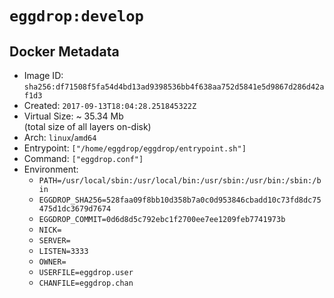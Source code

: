 # `eggdrop:develop`

## Docker Metadata

- Image ID: `sha256:df71508f5fa54d4bd13ad9398536bb4f638aa752d5841e5d9867d286d42af1d3`
- Created: `2017-09-13T18:04:28.251845322Z`
- Virtual Size: ~ 35.34 Mb  
  (total size of all layers on-disk)
- Arch: `linux`/`amd64`
- Entrypoint: `["/home/eggdrop/eggdrop/entrypoint.sh"]`
- Command: `["eggdrop.conf"]`
- Environment:
  - `PATH=/usr/local/sbin:/usr/local/bin:/usr/sbin:/usr/bin:/sbin:/bin`
  - `EGGDROP_SHA256=528faa09f8bb10d358b7a0c0d953846cbadd10c73fd8dc75475d1dc3679d7674`
  - `EGGDROP_COMMIT=0d6d8d5c792ebc1f2700ee7ee1209feb7741973b`
  - `NICK=`
  - `SERVER=`
  - `LISTEN=3333`
  - `OWNER=`
  - `USERFILE=eggdrop.user`
  - `CHANFILE=eggdrop.chan`

